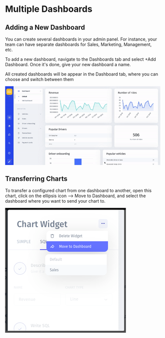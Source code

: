 # Multiple Dashboards

## Adding a New Dashboard

You can create several dashboards in your admin panel. For instance, your team can have separate dashboards for Sales, Marketing, Management, etc. 

To add a new dashboard, navigate to the Dashboards tab and select +Add Dashboard. Once it's done, give your new dashboard a name. 

All created dashboards will be appear in the Dashboard tab, where you can choose and switch between them

![](../../../.gitbook/assets/ezgif-6-bd1458bf3d02%20%281%29.gif)

## Transferring Charts

To transfer a configured chart from one dashboard to another, open this chart, click on the ellipsis icon ⟶ Move to Dashboard, and select the dashboard where you want to send your chart to. 

![](../../../.gitbook/assets/image%20%28335%29.png)




